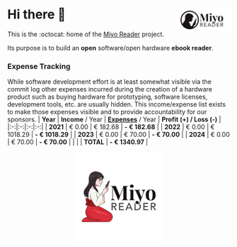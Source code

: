 <a href="https://miyo-reader.io/"><img align="right" src="https://raw.githubusercontent.com/miyo-reader/.github/main/logo/miyo-horizontal-1501x700.png" width="25%"></a>
Hi there 👋
===========
This is the :octocat: home of the [Miyo Reader](https://miyo-reader.io) project.

Its purpose is to build an **open** software/open hardware **ebook reader**.

### Expense Tracking
While software development effort is at least somewhat visible via the commit log other expenses incurred during the creation of a hardware product such as buying hardware for prototyping, software licenses, development tools, etc. are usually hidden. This income/expense list exists to make those expenses visible and to provide accountability for our sponsors.
| **Year** | **Income** / Year | [**Expenses**](https://github.com/miyo-reader/.github/tree/main/invoices) / Year | **Profit (+) / Loss (-)** |
|:-:|:-:|:-:|:-:|
| **2021** | €   0.00 | € 182.68 | **- € 182.68** |
| **2022** | €   0.00 | € 1018.29 | **- € 1018.29** |
| **2023** | €   0.00 | € 70.00 | **- € 70.00** |
| **2024** | €   0.00 | € 70.00 | **- € 70.00** |
| | | **TOTAL** | **- € 1340.97** |

<p align="center">
  <a href="https://miyo-reader.io/"><img src="https://github.com/miyo-reader/.github/raw/main/logo/miyo-colour-typo-1501x1501.png" width="40%"></a>
</p>
